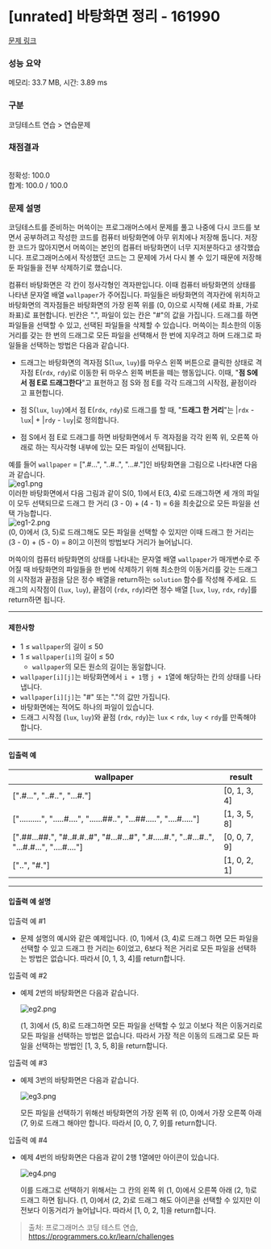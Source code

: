 # [unrated] 바탕화면 정리 - 161990 

[문제 링크](https://school.programmers.co.kr/learn/courses/30/lessons/161990) 

### 성능 요약

메모리: 33.7 MB, 시간: 3.89 ms

### 구분

코딩테스트 연습 > 연습문제

### 채점결과

<br/>정확성: 100.0<br/>합계: 100.0 / 100.0

### 문제 설명

<p>코딩테스트를 준비하는 머쓱이는 프로그래머스에서 문제를 풀고 나중에 다시 코드를 보면서 공부하려고 작성한 코드를 컴퓨터 바탕화면에 아무 위치에나 저장해 둡니다. 저장한 코드가 많아지면서 머쓱이는 본인의 컴퓨터 바탕화면이 너무 지저분하다고 생각했습니다. 프로그래머스에서 작성했던 코드는 그 문제에 가서 다시 볼 수 있기 때문에 저장해 둔 파일들을 전부 삭제하기로 했습니다.</p>

<p>컴퓨터 바탕화면은 각 칸이 정사각형인 격자판입니다. 이때 컴퓨터 바탕화면의 상태를 나타낸 문자열 배열 <code>wallpaper</code>가 주어집니다. 파일들은 바탕화면의 격자칸에 위치하고 바탕화면의 격자점들은 바탕화면의 가장 왼쪽 위를 (0, 0)으로 시작해 (세로 좌표, 가로 좌표)로 표현합니다. 빈칸은 ".", 파일이 있는 칸은 "#"의 값을 가집니다. 드래그를 하면 파일들을 선택할 수 있고, 선택된 파일들을 삭제할 수 있습니다. 머쓱이는 최소한의 이동거리를 갖는 한 번의 드래그로 모든 파일을 선택해서 한 번에 지우려고 하며 드래그로 파일들을 선택하는 방법은 다음과 같습니다.</p>

<ul>
<li><p>드래그는 바탕화면의 격자점 S(<code>lux</code>, <code>luy</code>)를 마우스 왼쪽 버튼으로 클릭한 상태로 격자점 E(<code>rdx</code>, <code>rdy</code>)로 이동한 뒤 마우스 왼쪽 버튼을 떼는 행동입니다. 이때, "<strong>점 S에서 점 E로 드래그한다</strong>"고 표현하고 점 S와 점 E를 각각 드래그의 시작점, 끝점이라고 표현합니다.</p></li>
<li><p>점 S(<code>lux</code>, <code>luy</code>)에서 점 E(<code>rdx</code>, <code>rdy</code>)로 드래그를 할 때, "<strong>드래그 한 거리</strong>"는 |<code>rdx</code> - <code>lux</code>| + |<code>rdy</code> - <code>luy</code>|로 정의합니다.</p></li>
<li><p>점 S에서 점 E로 드래그를 하면 바탕화면에서 두 격자점을 각각 왼쪽 위, 오른쪽 아래로 하는 직사각형 내부에 있는 모든 파일이 선택됩니다.</p></li>
</ul>

<p>예를 들어 <code>wallpaper</code> = [".#...", "..#..", "...#."]인 바탕화면을 그림으로 나타내면 다음과 같습니다.<br>
<img src="https://grepp-programmers.s3.ap-northeast-2.amazonaws.com/files/production/ec8b3f44-17e9-4044-8117-fad0f1f4402f/eg1.png" title="" alt="eg1.png"><br>
이러한 바탕화면에서 다음 그림과 같이 S(0, 1)에서 E(3, 4)로 드래그하면  세 개의 파일이 모두 선택되므로  드래그 한 거리 (3 - 0) + (4 - 1) = 6을 최솟값으로 모든 파일을 선택 가능합니다.<br>
<img src="https://grepp-programmers.s3.ap-northeast-2.amazonaws.com/files/production/e69e8776-4e56-4abb-b2a7-3dc695620ef4/eg1-2.png" title="" alt="eg1-2.png"><br>
(0, 0)에서 (3, 5)로 드래그해도 모든 파일을 선택할 수 있지만 이때 드래그 한 거리는 (3 - 0) + (5 - 0) = 8이고 이전의 방법보다 거리가 늘어납니다.</p>

<p>머쓱이의 컴퓨터 바탕화면의 상태를 나타내는 문자열 배열 <code>wallpaper</code>가 매개변수로 주어질 때 바탕화면의 파일들을 한 번에 삭제하기 위해 최소한의 이동거리를 갖는 드래그의 시작점과 끝점을 담은 정수 배열을 return하는 <code>solution</code> 함수를 작성해 주세요. 드래그의 시작점이 (<code>lux</code>, <code>luy</code>), 끝점이 (<code>rdx</code>, <code>rdy</code>)라면 정수 배열 [<code>lux</code>, <code>luy</code>, <code>rdx</code>, <code>rdy</code>]를 return하면 됩니다.</p>

<hr>

<h4>제한사항</h4>

<ul>
<li> 1 ≤ <code>wallpaper</code>의 길이 ≤ 50</li>
<li>1 ≤ <code>wallpaper[i]</code>의 길이 ≤ 50

<ul>
<li><code>wallpaper</code>의 모든 원소의 길이는 동일합니다.</li>
</ul></li>
<li><code>wallpaper[i][j]</code>는 바탕화면에서 <code>i + 1</code>행 <code>j + 1</code>열에 해당하는 칸의 상태를 나타냅니다.</li>
<li><code>wallpaper[i][j]</code>는 "#" 또는 "."의 값만 가집니다.</li>
<li>바탕화면에는 적어도 하나의 파일이 있습니다.</li>
<li>드래그 시작점 (<code>lux</code>, <code>luy</code>)와 끝점 (<code>rdx</code>, <code>rdy</code>)는 <code>lux</code> &lt; <code>rdx</code>, <code>luy</code> &lt; <code>rdy</code>를 만족해야 합니다.</li>
</ul>

<hr>

<h4>입출력 예</h4>
<table class="table">
        <thead><tr>
<th>wallpaper</th>
<th>result</th>
</tr>
</thead>
        <tbody><tr>
<td>[".#...", "..#..", "...#."]</td>
<td>[0, 1, 3, 4]</td>
</tr>
<tr>
<td>["..........", ".....#....", "......##..", "...##.....", "....#....."]</td>
<td>[1, 3, 5, 8]</td>
</tr>
<tr>
<td>[".##...##.", "#..#.#..#", "#...#...#", ".#.....#.", "..#...#..", "...#.#...", "....#...."]</td>
<td>[0, 0, 7, 9]</td>
</tr>
<tr>
<td>["..", "#."]</td>
<td>[1, 0, 2, 1]</td>
</tr>
</tbody>
      </table>
<hr>

<h4>입출력 예 설명</h4>

<p>입출력 예 #1</p>

<ul>
<li>문제 설명의 예시와 같은 예제입니다. (0, 1)에서 (3, 4)로 드래그 하면 모든 파일을 선택할 수 있고 드래그 한 거리는 6이었고, 6보다 적은 거리로 모든 파일을 선택하는 방법은 없습니다. 따라서 [0, 1, 3, 4]를 return합니다.</li>
</ul>

<p>입출력 예 #2</p>

<ul>
<li><p>예제 2번의 바탕화면은 다음과 같습니다.</p>

<p><img src="https://grepp-programmers.s3.ap-northeast-2.amazonaws.com/files/production/8bf4e2ba-1700-4231-a6ed-c18455919928/eg2.png" title="" alt="eg2.png"></p>

<p>(1, 3)에서 (5, 8)로 드래그하면 모든 파일을 선택할 수 있고 이보다 적은 이동거리로 모든 파일을 선택하는 방법은 없습니다. 따라서 가장 적은 이동의 드래그로 모든 파일을 선택하는 방법인 [1, 3, 5, 8]을 return합니다.</p></li>
</ul>

<p>입출력 예 #3</p>

<ul>
<li><p>예제 3번의 바탕화면은 다음과 같습니다.</p>

<p><img src="https://grepp-programmers.s3.ap-northeast-2.amazonaws.com/files/production/7cc308f7-b8d7-482e-9e06-18bc1133aea0/eg3.png" title="" alt="eg3.png"></p>

<p>모든 파일을 선택하기 위해선 바탕화면의 가장 왼쪽 위 (0, 0)에서 가장 오른쪽 아래 (7, 9)로 드래그 해야만 합니다. 따라서 [0, 0, 7, 9]를 return합니다.</p></li>
</ul>

<p>입출력 예 #4</p>

<ul>
<li><p>예제 4번의 바탕화면은 다음과 같이 2행 1열에만 아이콘이 있습니다.</p>

<p><img src="https://grepp-programmers.s3.ap-northeast-2.amazonaws.com/files/production/5f726562-04dd-4056-8dd7-e58d1519f6ec/eg4.png" title="" alt="eg4.png"></p>

<p>이를 드래그로 선택하기 위해서는 그 칸의 왼쪽 위 (1, 0)에서 오른쪽 아래 (2, 1)로 드래그 하면 됩니다. (1, 0)에서 (2, 2)로 드래그 해도 아이콘을 선택할 수 있지만 이전보다 이동거리가 늘어납니다. 따라서 [1, 0, 2, 1]을 return합니다.</p></li>
</ul>


> 출처: 프로그래머스 코딩 테스트 연습, https://programmers.co.kr/learn/challenges